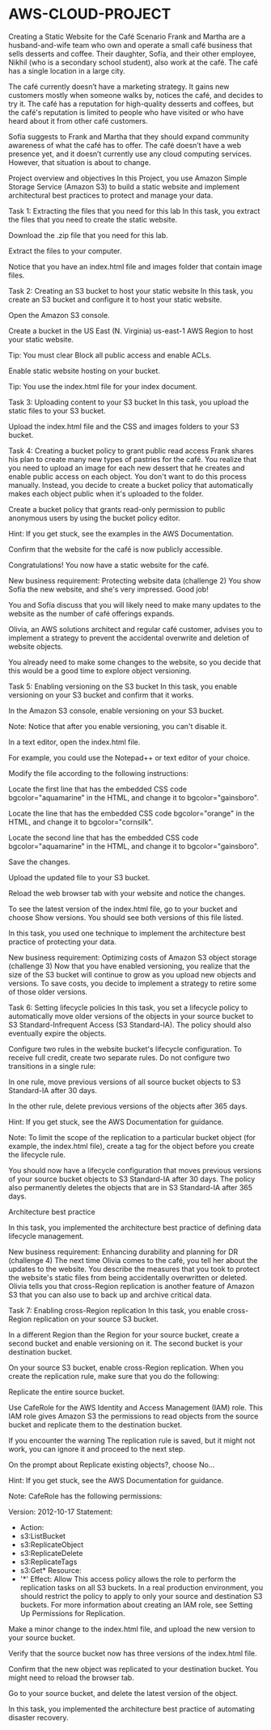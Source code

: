 # AWS-CLOUD-PROJECT

Creating a Static Website for the Café
Scenario
Frank and Martha are a husband-and-wife team who own and operate a small café business that sells desserts and coffee. Their daughter, Sofía, and their other employee, Nikhil (who is a secondary school student), also work at the café. The café has a single location in a large city.

The café currently doesn’t have a marketing strategy. It gains new customers mostly when someone walks by, notices the café, and decides to try it. The café has a reputation for high-quality desserts and coffees, but the café's reputation is limited to people who have visited or who have heard about it from other café customers.

Sofía suggests to Frank and Martha that they should expand community awareness of what the café has to offer. The café doesn’t have a web presence yet, and it doesn’t currently use any cloud computing services. However, that situation is about to change.

Project overview and objectives
In this Project, you use Amazon Simple Storage Service (Amazon S3) to build a static website and implement architectural best practices to protect and manage your data.


Task 1: Extracting the files that you need for this lab
In this task, you extract the files that you need to create the static website.

Download the .zip file that you need for this lab.

Extract the files to your computer. 

Notice that you have an index.html file and images folder that contain image files.

Task 2: Creating an S3 bucket to host your static website
In this task, you create an S3 bucket and configure it to host your static website.

Open the Amazon S3 console.

Create a bucket in the US East (N. Virginia) us-east-1 AWS Region to host your static website.

Tip: You must clear Block all public access and enable ACLs.

Enable static website hosting on your bucket.

Tip: You use the index.html file for your index document.

Task 3: Uploading content to your S3 bucket
In this task, you upload the static files to your S3 bucket.

Upload the index.html file and the CSS and images folders to your S3 bucket.

Task 4: Creating a bucket policy to grant public read access
Frank shares his plan to create many new types of pastries for the café. You realize that you need to upload an image for each new dessert that he creates and enable public access on each object. You don't want to do this process manually. Instead, you decide to create a bucket policy that automatically makes each object public when it's uploaded to the folder.

Create a bucket policy that grants read-only permission to public anonymous users by using the bucket policy editor.

  Hint: If you get stuck, see the examples in the AWS Documentation.

Confirm that the website for the café is now publicly accessible.

Congratulations! You now have a static website for the café.

New business requirement: Protecting website data (challenge 2)
You show Sofía the new website, and she's very impressed. Good job!

You and Sofía discuss that you will likely need to make many updates to the website as the number of café offerings expands.

Olivia, an AWS solutions architect and regular café customer, advises you to implement a strategy to prevent the accidental overwrite and deletion of website objects.

You already need to make some changes to the website, so you decide that this would be a good time to explore object versioning.

Task 5: Enabling versioning on the S3 bucket
In this task, you enable versioning on your S3 bucket and confirm that it works.

In the Amazon S3 console, enable versioning on your S3 bucket.

  Note: Notice that after you enable versioning, you can't disable it.

In a text editor, open the index.html file. 

For example, you could use the Notepad++ or text editor of your choice.

Modify the file according to the following instructions:

Locate the first line that has the embedded CSS code bgcolor="aquamarine" in the HTML, and change it to bgcolor="gainsboro".

Locate the line that has the embedded CSS code bgcolor="orange" in the HTML, and change it to bgcolor="cornsilk".

Locate the second line that has the embedded CSS code bgcolor="aquamarine" in the HTML, and change it to bgcolor="gainsboro".

Save the changes.

Upload the updated file to your S3 bucket.

Reload the web browser tab with your website and notice the changes.

To see the latest version of the index.html file, go to your bucket and choose Show versions. You should see both versions of this file listed.

In this task, you used one technique to implement the architecture best practice of protecting your data.
 

New business requirement: Optimizing costs of Amazon S3 object storage (challenge 3)
Now that you have enabled versioning, you realize that the size of the S3 bucket will continue to grow as you upload new objects and versions. To save costs, you decide to implement a strategy to retire some of those older versions.

Task 6: Setting lifecycle policies
In this task, you set a lifecycle policy to automatically move older versions of the objects in your source bucket to S3 Standard-Infrequent Access (S3 Standard-IA). The policy should also eventually expire the objects.

Configure two rules in the website bucket's lifecycle configuration. To receive full credit, create two separate rules. Do not configure two transitions in a single rule:

In one rule, move previous versions of all source bucket objects to S3 Standard-IA after 30 days.

In the other rule, delete previous versions of the objects after 365 days.

Hint: If you get stuck, see the AWS Documentation for guidance.

Note: To limit the scope of the replication to a particular bucket object (for example, the index.html file), create a tag for the object before you create the lifecycle rule.

You should now have a lifecycle configuration that moves previous versions of your source bucket objects to S3 Standard-IA after 30 days. The policy also permanently deletes the objects that are in S3 Standard-IA after 365 days.

Architecture best practice

In this task, you implemented the architecture best practice of defining data lifecycle management.


 

New business requirement: Enhancing durability and planning for DR (challenge 4)
The next time Olivia comes to the café, you tell her about the updates to the website. You describe the measures that you took to protect the website's static files from being accidentally overwritten or deleted. Olivia tells you that cross-Region replication is another feature of Amazon S3 that you can also use to back up and archive critical data.

Task 7: Enabling cross-Region replication
In this task, you enable cross-Region replication on your source S3 bucket.

In a different Region than the Region for your source bucket, create a second bucket and enable versioning on it. The second bucket is your destination bucket.

On your source S3 bucket, enable cross-Region replication. When you create the replication rule, make sure that you do the following:

Replicate the entire source bucket.

Use CafeRole for the AWS Identity and Access Management (IAM) role. This IAM role gives Amazon S3 the permissions to read objects from the source bucket and replicate them to the destination bucket.

If you encounter the warning The replication rule is saved, but it might not work, you can ignore it and proceed to the next step.

On the prompt about Replicate existing objects?, choose No...

  Hint: If you get stuck, see the AWS Documentation for guidance.

  Note: CafeRole has the following permissions:

Version: 2012-10-17
Statement:
  - Action:
  - s3:ListBucket
  - s3:ReplicateObject
  - s3:ReplicateDelete
  - s3:ReplicateTags
  - s3:Get*
    Resource:
  - '*'
    Effect: Allow
This access policy allows the role to perform the replication tasks on all S3 buckets. In a real production environment, you should restrict the policy to apply to only your source and destination S3 buckets. For more information about creating an IAM role, see Setting Up Permissions for Replication.


Make a minor change to the index.html file, and upload the new version to your source bucket.

Verify that the source bucket now has three versions of the index.html file.

Confirm that the new object was replicated to your destination bucket. You might need to reload the browser tab.

Go to your source bucket, and delete the latest version of the object.


In this task, you implemented the architecture best practice of automating disaster recovery.
